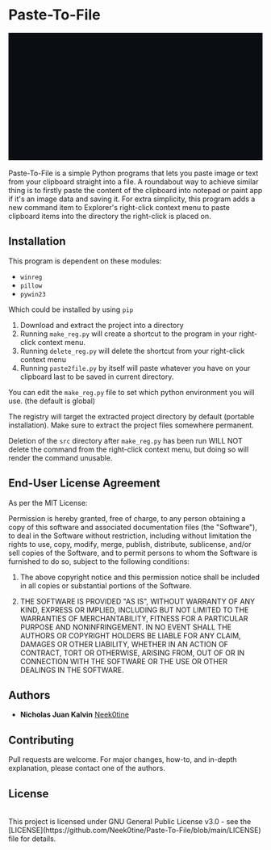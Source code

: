 # Paste-To-File


<a href="https://github.com/Neek0tine/DataMining2"><img src="https://github.com/Neek0tine/Neek0tine/blob/main/stuff/paste-to-file-banner.gif" alt="Procrastinate" width="1080"/></a><br>

Paste-To-File is a simple Python programs that lets you paste image or text from your clipboard straight into a file. A roundabout way to achieve similar thing is to firstly paste the content of the clipboard into notepad or paint app if it's an image data and saving it. For extra simplicity, this program adds a new command item to Explorer's right-click context menu to paste clipboard items into the directory the right-click is placed on.

## Installation
This program is dependent on these modules:
- `winreg`
- `pillow`
- `pywin23`

Which could be installed by using `pip`

1. Download and extract the project into a directory
2. Running `make_reg.py` will create a shortcut to the program in your right-click context menu.
3. Running `delete_reg.py` will delete the shortcut from your right-click context menu
4. Running `paste2file.py` by itself will paste whatever you have on your clipboard last to be saved in current directory.

You can edit the `make_reg.py` file to set which python environment you will use. (the default is global)

The registry will target the extracted project directory by default (portable installation). Make sure to extract the project files somewhere permanent.

Deletion of the `src` directory after `make_reg.py` has been run WILL NOT delete the command from the right-click context menu, but doing so will render the command unusable.

## End-User License Agreement
As per the MIT License:

Permission is hereby granted, free of charge, to any person obtaining a copy of this software and associated documentation files (the "Software"), to deal in the Software without restriction, including without limitation the rights to use, copy, modify, merge, publish, distribute, sublicense, and/or sell copies of the Software, and to permit persons to whom the Software is furnished to do so, subject to the following conditions:
1. The above copyright notice and this permission notice shall be included in all copies or substantial portions of the Software.

2. THE SOFTWARE IS PROVIDED "AS IS", WITHOUT WARRANTY OF ANY KIND, EXPRESS OR IMPLIED, INCLUDING BUT NOT LIMITED TO THE WARRANTIES OF MERCHANTABILITY, FITNESS FOR A PARTICULAR PURPOSE AND NONINFRINGEMENT. IN NO EVENT SHALL THE AUTHORS OR COPYRIGHT HOLDERS BE LIABLE FOR ANY CLAIM, DAMAGES OR OTHER LIABILITY, WHETHER IN AN ACTION OF CONTRACT, TORT OR OTHERWISE, ARISING FROM, OUT OF OR IN CONNECTION WITH THE SOFTWARE OR THE USE OR OTHER DEALINGS IN THE SOFTWARE.


## Authors
* **Nicholas Juan Kalvin**  [Neek0tine](https://github.com/Neek0tine)

## Contributing
Pull requests are welcome. For major changes, how-to, and in-depth explanation, please contact one of the authors.
## License
<br>
This project is licensed under GNU General Public License v3.0 - see the [LICENSE](https://github.com/Neek0tine/Paste-To-File/blob/main/LICENSE) file for details.